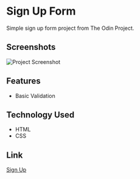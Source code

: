 
# Sign Up Form

Simple sign up form project from The Odin Project.


## Screenshots

![Project Screenshot](./screenshot.png)


## Features

- Basic Validation


## Technology Used

- HTML
- CSS

## Link

[Sign Up](https://rhinzz.github.io/sign-up-form/)